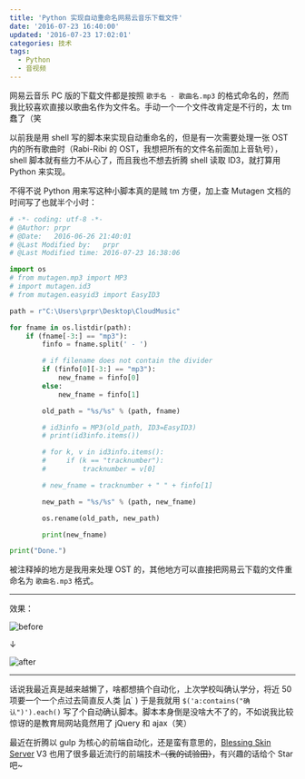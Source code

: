 ```yaml
---
title: 'Python 实现自动重命名网易云音乐下载文件'
date: '2016-07-23 16:40:00'
updated: '2016-07-23 17:02:01'
categories: 技术
tags:
  - Python
  - 音视频
---
```


网易云音乐 PC 版的下载文件都是按照 `歌手名 - 歌曲名.mp3` 的格式命名的，然而我比较喜欢直接以歌曲名作为文件名。手动一个一个文件改肯定是不行的，太 tm 蠢了（笑

以前我是用 shell 写的脚本来实现自动重命名的，但是有一次需要处理一张 OST 内的所有歌曲时（Rabi-Ribi 的 OST，我想把所有的文件名前面加上音轨号），shell 脚本就有些力不从心了，而且我也不想去折腾 shell 读取 ID3，就打算用 Python 来实现。

不得不说 Python 用来写这种小脚本真的是贼 tm 方便，加上查 Mutagen 文档的时间写了也就半个小时：

<!--more-->

```python
# -*- coding: utf-8 -*-
# @Author: prpr
# @Date:   2016-06-26 21:40:01
# @Last Modified by:   prpr
# @Last Modified time: 2016-07-23 16:38:06

import os
# from mutagen.mp3 import MP3
# import mutagen.id3
# from mutagen.easyid3 import EasyID3

path = r"C:\Users\prpr\Desktop\CloudMusic"

for fname in os.listdir(path):
    if (fname[-3:] == "mp3"):
        finfo = fname.split(' - ')

        # if filename does not contain the divider
        if (finfo[0][-3:] == "mp3"):
            new_fname = finfo[0]
        else:
            new_fname = finfo[1]

        old_path = "%s/%s" % (path, fname)

        # id3info = MP3(old_path, ID3=EasyID3)
        # print(id3info.items())

        # for k, v in id3info.items():
        #     if (k == "tracknumber"):
        #         tracknumber = v[0]

        # new_fname = tracknumber + " " + finfo[1]

        new_path = "%s/%s" % (path, new_fname)

        os.rename(old_path, new_path)

        print(new_fname)

print("Done.")
```

被注释掉的地方是我用来处理 OST 的，其他地方可以直接把网易云下载的文件重命名为 `歌曲名.mp3` 格式。

------------

效果：

![before](https://ooo.0o0.ooo/2016/07/23/57933156d6915.png)

↓

![after](https://ooo.0o0.ooo/2016/07/23/57933157d1c20.png)

------------

话说我最近真是越来越懒了，啥都想搞个自动化，上次学校叫确认学分，将近 50 项要一个一个点过去简直反人类 |д\` ) 于是我就用 `$('a:contains("确认")').each()` 写了个自动确认脚本。脚本本身倒是没啥大不了的，不如说我比较惊讶的是教育局网站竟然用了 jQuery 和 ajax（笑）

最近在折腾以 gulp 为核心的前端自动化，还是蛮有意思的，[Blessing Skin Server](https://github.com/prinsss/blessing-skin-server) V3 也用了很多最近流行的前端技术~~（我的试验田）~~，有兴趣的话给个 Star 吧~
